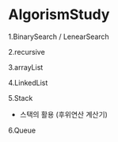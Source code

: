 # AlgorismStudy

1.BinarySearch / LenearSearch

2.recursive

3.arrayList

4.LinkedList

5.Stack

- 스택의 활용 (후위연산 계산기)

6.Queue
